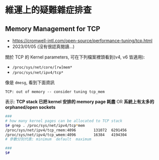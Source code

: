 
# 維運上的疑難雜症排查


## Memory Management for TCP

- https://cromwell-intl.com/open-source/performance-tuning/tcp.html
- 2023/01/05 (沒有很認真閱讀...)

關於 TCP 的 Kernel parameters, 可在下列檔案裡頭看到(v4, v6 皆適用):

- `/proc/sys/net/core/[rw]mem*`
- `/proc/sys/net/ipv4/tcp*`

像是 `dmesg`, 看到下面資訊

    TCP: out of memory -- consider tuning tcp_mem

表示: **TCP stack 已把 kernel 安排的 memory page 耗盡** OR **系統上有太多的 orphaned/open sockets**



```bash
### 
# how many kernel pages can be allocated to TCP stack
$# grep . /proc/sys/net/ipv4/tcp*mem
/proc/sys/net/ipv4/tcp_rmem:4096        131072  6291456
/proc/sys/net/ipv4/tcp_wmem:4096        16384   4194304
# 參數分別代表: minimum  default  maximum

### 
$# 
```
